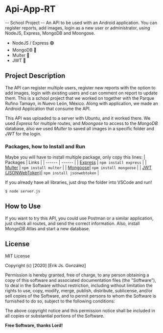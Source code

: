 # Api-App-RT
 -- School Project --
An API to be used with an Android application. You can register reports, add images, login as a new user or administrator, using NodeJS, Express, MongoDB and Moongose.

- NodeJS / Express  🟢
- MongoDB 🍃
- Multer 📸
- JWT 🔑

## Project Description
The API can register multiple users, register new reports with the option to add images, login with existing users and can comment on report to update them.
This is a school project that we worked on together with the Parque Rufino Tamayo, in Nuevo León, México. Along with application, we made an Android Application that consume the API.

This API was uploaded to a server with Ubuntu, and it worked there. We used _Express_ for multiple routes, and _Moongose_ to access to the _MongoDB_ database, also we used _Multer_ to saved all images in a specific folder and _JWT_ for the login.


### Packages, how to Install and Run
Maybe you will have to install multiple package, only copy this lines:
| Packages | Links |
| ------ | ------ |
| [Express][express] | ```npm install express``` |
| [Multer][multer] | ```npm install multer``` |
| [Mongoose][mongoose]| ```npm install mongoose``` |
| [JWT (JSONWebToken)][jsonwebtoken]| ```npm install jsonwebtoken``` |


If you already have all libraries, just drop the folder into VSCode and run!
``` 
$ node server.js
```

## How to Use 
If you want to try this API, you could use Postman or a similar application, just check all routes, and send the correct information.
Also, install MongoDB Atlas and start a new database.


## License
MIT License

Copyright (c) [2020] [Erik Js. González]

Permission is hereby granted, free of charge, to any person obtaining a copy
of this software and associated documentation files (the "Software"), to deal
in the Software without restriction, including without limitation the rights
to use, copy, modify, merge, publish, distribute, sublicense, and/or sell
copies of the Software, and to permit persons to whom the Software is
furnished to do so, subject to the following conditions:

The above copyright notice and this permission notice shall be included in all
copies or substantial portions of the Software.

**Free Software, thanks Lord!**

[//]: #
   [express]: <https://expressjs.com/>
   [multer]: <https://www.npmjs.com/package/multer>
   [mongoose]: <https://mongoosejs.com/>
   [jsonwebtoken]: <https://github.com/auth0/node-jsonwebtoken>
